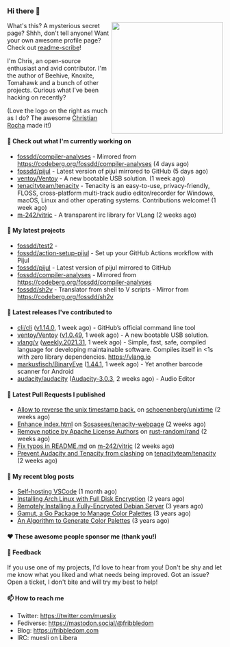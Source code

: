 ### Hi there 👋

<img align="right" src="https://raw.githubusercontent.com/muesli/muesli/master/assets/termenv.png" width="260">

What's this? A mysterious secret page? Shhh, don't tell anyone!
Want your own awesome profile page? Check out [readme-scribe](https://github.com/muesli/readme-scribe)!

I'm Chris, an open-source enthusiast and avid contributor. I'm the author of Beehive, Knoxite, Tomahawk and a bunch
of other projects. Curious what I've been hacking on recently?

(Love the logo on the right as much as I do? The awesome [Christian Rocha](https://github.com/meowgorithm/) made it!)

#### 👷 Check out what I'm currently working on

- [fossdd/compiler-analyses](https://github.com/fossdd/compiler-analyses) - Mirrored from https://codeberg.org/fossdd/compiler-analyses (4 days ago)
- [fossdd/pijul](https://github.com/fossdd/pijul) - Latest version of pijul mirrored to GitHub (5 days ago)
- [ventoy/Ventoy](https://github.com/ventoy/Ventoy) - A new bootable USB solution. (1 week ago)
- [tenacityteam/tenacity](https://github.com/tenacityteam/tenacity) - Tenacity is an easy-to-use, privacy-friendly, FLOSS, cross-platform multi-track audio editor/recorder for Windows, macOS, Linux and other operating systems. Contributions welcome! (1 week ago)
- [m-242/vitric](https://github.com/m-242/vitric) - A transparent irc library for VLang (2 weeks ago)

#### 🌱 My latest projects

- [fossdd/test2](https://github.com/fossdd/test2) - 
- [fossdd/action-setup-pijul](https://github.com/fossdd/action-setup-pijul) - Set up your GitHub Actions workflow with Pijul
- [fossdd/pijul](https://github.com/fossdd/pijul) - Latest version of pijul mirrored to GitHub
- [fossdd/compiler-analyses](https://github.com/fossdd/compiler-analyses) - Mirrored from https://codeberg.org/fossdd/compiler-analyses
- [fossdd/sh2v](https://github.com/fossdd/sh2v) - Translator from shell to V scripts - Mirror from https://codeberg.org/fossdd/sh2v

#### 🔭 Latest releases I've contributed to

- [cli/cli](https://github.com/cli/cli) ([v1.14.0](https://github.com/cli/cli/releases/tag/v1.14.0), 1 week ago) - GitHub’s official command line tool
- [ventoy/Ventoy](https://github.com/ventoy/Ventoy) ([v1.0.49](https://github.com/ventoy/Ventoy/releases/tag/v1.0.49), 1 week ago) - A new bootable USB solution.
- [vlang/v](https://github.com/vlang/v) ([weekly.2021.31](https://github.com/vlang/v/releases/tag/weekly.2021.31), 1 week ago) - Simple, fast, safe, compiled language for developing maintainable software. Compiles itself in &lt;1s with zero library dependencies. https://vlang.io
- [markusfisch/BinaryEye](https://github.com/markusfisch/BinaryEye) ([1.44.1](https://github.com/markusfisch/BinaryEye/releases/tag/1.44.1), 1 week ago) - Yet another barcode scanner for Android
- [audacity/audacity](https://github.com/audacity/audacity) ([Audacity-3.0.3](https://github.com/audacity/audacity/releases/tag/Audacity-3.0.3), 2 weeks ago) - Audio Editor                                     

#### 🔨 Latest Pull Requests I published

- [Allow to reverse the unix timestamp back.](https://github.com/schoenenberg/unixtime/pull/4) on [schoenenberg/unixtime](https://github.com/schoenenberg/unixtime) (2 weeks ago)
- [Enhance index.html](https://github.com/Sosasees/tenacity-webpage/pull/1) on [Sosasees/tenacity-webpage](https://github.com/Sosasees/tenacity-webpage) (2 weeks ago)
- [Remove notice by Apache License Authors](https://github.com/rust-random/rand/pull/1151) on [rust-random/rand](https://github.com/rust-random/rand) (2 weeks ago)
- [Fix typos in README.md](https://github.com/m-242/vitric/pull/1) on [m-242/vitric](https://github.com/m-242/vitric) (2 weeks ago)
- [Prevent Audacity and Tenacity from clashing](https://github.com/tenacityteam/tenacity/pull/366) on [tenacityteam/tenacity](https://github.com/tenacityteam/tenacity) (2 weeks ago)

#### 📜 My recent blog posts

- [Self-hosting VSCode](https://fribbledom.com/posts/selfhosting-vscode/) (1 month ago)
- [Installing Arch Linux with Full Disk Encryption](https://fribbledom.com/posts/encrypted-arch-install/) (2 years ago)
- [Remotely Installing a Fully-Encrypted Debian Server](https://fribbledom.com/posts/encrypted-remote-debian-install/) (3 years ago)
- [Gamut, a Go Package to Manage Color Palettes](https://fribbledom.com/posts/gamut-package-to-handle-color-palettes/) (3 years ago)
- [An Algorithm to Generate Color Palettes](https://fribbledom.com/posts/an-algorithm-to-generate-color-palettes/) (3 years ago)

#### ❤️ These awesome people sponsor me (thank you!)


#### 💬 Feedback

If you use one of my projects, I'd love to hear from you! Don't be shy and let me know what you liked
and what needs being improved. Got an issue? Open a ticket, I don't bite and will try my best to help!

#### 📫 How to reach me

- Twitter: https://twitter.com/mueslix
- Fediverse: https://mastodon.social/@fribbledom
- Blog: https://fribbledom.com
- IRC: muesli on Libera
